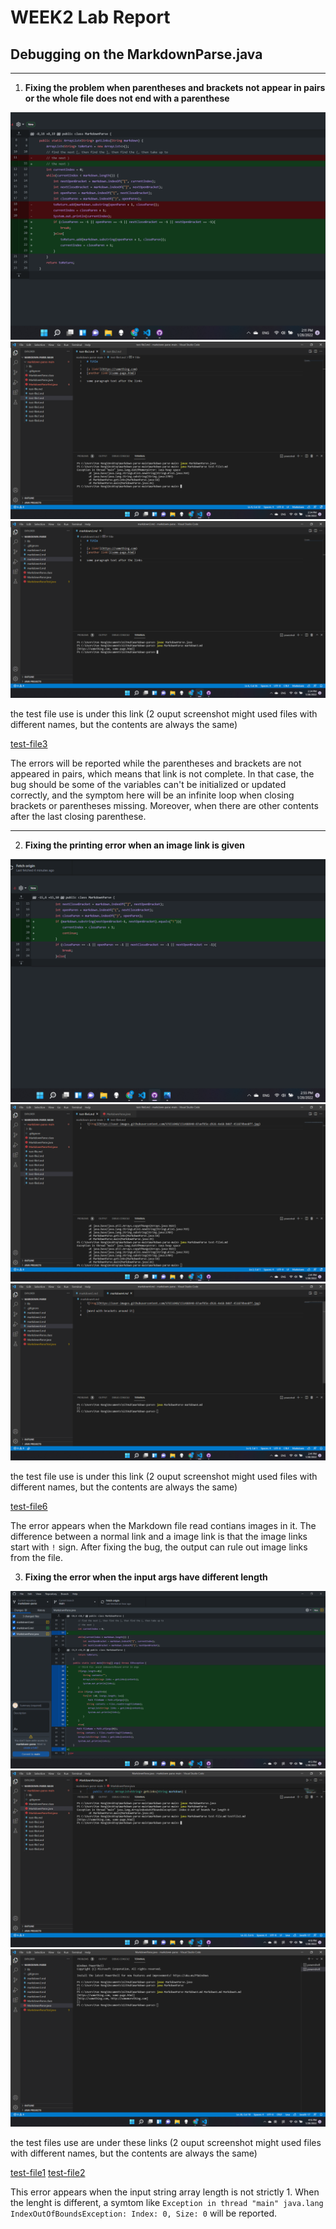 # **WEEK2 Lab Report**

## Debugging on the MarkdownParse.java 
***
1. **Fixing the problem when parentheses and brackets not appear in pairs or the whole file does not end with a parenthese** 

![Image](Lab02P1.png)
![Image](bugfix1error.png)
![Image](bugfix1normal.png)

the test file use is under this link (2 ouput screenshot might used files with different names, but the contents are always the same)

[test-file3](test-file3.md)

The errors will be reported while the parentheses and brackets are not appeared in pairs, which means that link is not complete. 
In that case, the bug should be some of the variables can't be initialized or updated correctly, and the symptom here will be an infinite loop when closing brackets or parentheses missing. Moreover, when there are other contents after the last closing parenthese.

***


2. **Fixing the printing error when an image link is given**


![Image](Lab02P3.png)
![Image](bugfix3error.png)
![Image](bugfix3normal.png)

the test file use is under this link (2 ouput screenshot might used files with different names, but the contents are always the same)

[test-file6](test-file6.md)

The error appears when the Markdown file read contians images in it. The difference between a normal link and a image link is that the image links start with ```!``` sign. After fixing the bug, the output can rule out image links from the file. 

3. **Fixing the error when the input args have different length**

![Image](Lab02P2.png)
![Image](bugfix2error.png)
![Image](bugfix2normal.png)

the test files use are under these links (2 ouput screenshot might used files with different names, but the contents are always the same)

[test-file1](test-file.md) [test-file2](test-file2.md)

This error appears when the input string array length is not strictly 1. When the lenght is different, a symtom like ```Exception in thread "main" java.lang IndexOutOfBoundsException: Index: 0, Size: 0``` will be reported. 